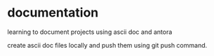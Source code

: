 # documentation
learning to document projects using ascii doc and antora

create ascii doc files locally and push them using git push command.
